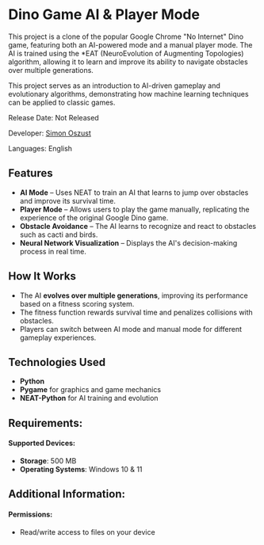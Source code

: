 # Dino Game AI & Player Mode  

This project is a clone of the popular Google Chrome "No Internet" Dino game, featuring both an AI-powered mode and a manual player mode. The AI is trained using the *EAT (NeuroEvolution of Augmenting Topologies) algorithm, allowing it to learn and improve its ability to navigate obstacles over multiple generations.  

This project serves as an introduction to AI-driven gameplay and evolutionary algorithms, demonstrating how machine learning techniques can be applied to classic games.

Release Date: Not Released

Developer: [Simon Oszust](https://github.com/Soszust40)

Languages: English

## Features  
- **AI Mode** – Uses NEAT to train an AI that learns to jump over obstacles and improve its survival time.  
- **Player Mode** – Allows users to play the game manually, replicating the experience of the original Google Dino game.  
- **Obstacle Avoidance** – The AI learns to recognize and react to obstacles such as cacti and birds.  
- **Neural Network Visualization** – Displays the AI's decision-making process in real time.  

## How It Works  
- The AI **evolves over multiple generations**, improving its performance based on a fitness scoring system.  
- The fitness function rewards survival time and penalizes collisions with obstacles.  
- Players can switch between AI mode and manual mode for different gameplay experiences.  

## Technologies Used  
- **Python**  
- **Pygame** for graphics and game mechanics  
- **NEAT-Python** for AI training and evolution  

## Requirements:

#### Supported Devices:

* **Storage**: 500 MB
* **Operating Systems**: Windows 10 & 11

## Additional Information:

#### Permissions: 
* Read/write access to files on your device
